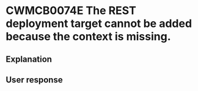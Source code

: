 # CWMCB0074E The REST deployment target cannot be added because the context is missing.

## Explanation

## User response